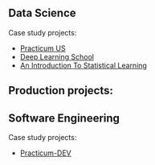 ## Data Science

Case study projects:
- [Practicum US](https://github.com/WanomiR/practicum-ds/tree/main)
- [Deep Learning School](https://github.com/WanomiR/Deep-Learning-School)
- [An Introduction To Statistical Learning](https://github.com/WanomiR/isl/tree/main)

Production projects:
- 

## Software Engineering

Case study projects:
- [Practicum-DEV](https://github.com/WanomiR/Practicum-DEV)


